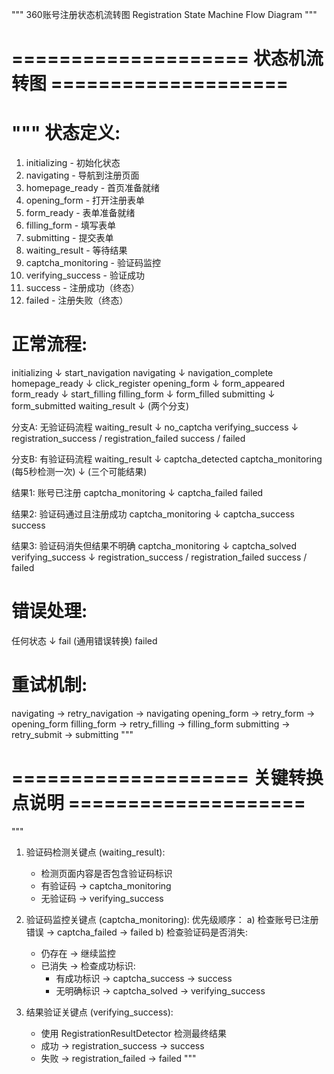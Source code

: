 """
360账号注册状态机流转图
Registration State Machine Flow Diagram
"""

# ==================== 状态机流转图 ====================

"""
状态定义:
========
1. initializing       - 初始化状态
2. navigating         - 导航到注册页面
3. homepage_ready     - 首页准备就绪
4. opening_form       - 打开注册表单
5. form_ready         - 表单准备就绪
6. filling_form       - 填写表单
7. submitting         - 提交表单
8. waiting_result     - 等待结果
9. captcha_monitoring - 验证码监控
10. verifying_success - 验证成功
11. success           - 注册成功（终态）
12. failed            - 注册失败（终态）

正常流程:
========
initializing
    ↓ start_navigation
navigating
    ↓ navigation_complete
homepage_ready
    ↓ click_register
opening_form
    ↓ form_appeared
form_ready
    ↓ start_filling
filling_form
    ↓ form_filled
submitting
    ↓ form_submitted
waiting_result
    ↓ (两个分支)
    
分支A: 无验证码流程
waiting_result
    ↓ no_captcha
verifying_success
    ↓ registration_success / registration_failed
success / failed

分支B: 有验证码流程
waiting_result
    ↓ captcha_detected
captcha_monitoring (每5秒检测一次)
    ↓ (三个可能结果)
    
结果1: 账号已注册
captcha_monitoring
    ↓ captcha_failed
failed

结果2: 验证码通过且注册成功
captcha_monitoring
    ↓ captcha_success
success

结果3: 验证码消失但结果不明确
captcha_monitoring
    ↓ captcha_solved
verifying_success
    ↓ registration_success / registration_failed
success / failed

错误处理:
========
任何状态
    ↓ fail (通用错误转换)
failed

重试机制:
========
navigating → retry_navigation → navigating
opening_form → retry_form → opening_form
filling_form → retry_filling → filling_form
submitting → retry_submit → submitting
"""

# ==================== 关键转换点说明 ====================

"""
1. 验证码检测关键点 (waiting_result):
   - 检测页面内容是否包含验证码标识
   - 有验证码 → captcha_monitoring
   - 无验证码 → verifying_success

2. 验证码监控关键点 (captcha_monitoring):
   优先级顺序：
   a) 检查账号已注册错误 → captcha_failed → failed
   b) 检查验证码是否消失:
      - 仍存在 → 继续监控
      - 已消失 → 检查成功标识:
        * 有成功标识 → captcha_success → success  
        * 无明确标识 → captcha_solved → verifying_success

3. 结果验证关键点 (verifying_success):
   - 使用 RegistrationResultDetector 检测最终结果
   - 成功 → registration_success → success
   - 失败 → registration_failed → failed
"""